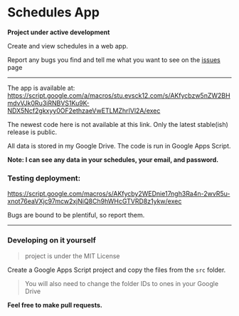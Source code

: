 # Schedules App
**Project under active development**

Create and view schedules in a web app. 

Report any bugs you find and tell me what you want to see on the [issues](https://github.com/UplandJacob2/Schedules-App/issues) page

** **

The app is available at:
https://script.google.com/a/macros/stu.evsck12.com/s/AKfycbzw5nZW2BHmdvVJk0Ru3iRNBVS1Ku9K-NDX5Ncf2gkxyy0OF2ethzaeVwETLMZhrIVl2A/exec

The newest code here is not available at this link. Only the latest stable(ish) release is public.

All data is stored in my Google Drive. The code is run in Google Apps Script.

**Note: I can see any data in your schedules, your email, and password.**

### Testing deployment: 

https://script.google.com/macros/s/AKfycby2WEDnie17ngh3Ra4n-2wvR5u-xnot76eaVXjc97mcw2xjNiQ8Ch9hWHcGTVRD8z1ykw/exec

Bugs are bound to be plentiful, so report them.

** **

### Developing on it yourself
> project is under the MIT License

Create a Google Apps Script project and copy the files from the `src` folder.

> You will also need to change the folder IDs to ones in your Google Drive

**Feel free to make pull requests.**
